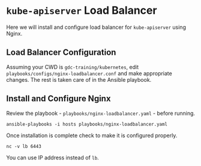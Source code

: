 # `kube-apiserver` Load Balancer

Here we will install and configure load balancer for `kube-apiserver` 
using Nginx.

## Load Balancer Configuration
Assuming your CWD is `gdc-training/kubernetes`, 
edit `playbooks/configs/nginx-loadbalancer.conf` and make appropriate
changes. The rest is taken care of in the Ansible playbook.

## Install and Configure Nginx
Review the playbook - `playbooks/nginx-loadbalancer.yaml` - before running.

```
ansible-playbooks -i hosts playbooks/nginx-loadbalancer.yaml
```

Once installation is complete check to make it is configured properly.

```
nc -v lb 6443
```
You can use IP address instead of `lb`.
